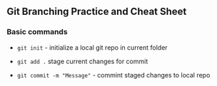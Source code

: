 ## Git Branching Practice and Cheat Sheet

### Basic commands

* `git init` - initialize a local git repo in current folder

* `git add .` stage current changes for commit

* `git commit -m "Message"` - commint staged changes to local repo
